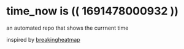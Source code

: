 # time_now is (( 1691478000932 ))

an automated repo that shows the currnent time

inspired by [breakingheatmap](https://github.com/breakingheatmap/breakingheatmap)